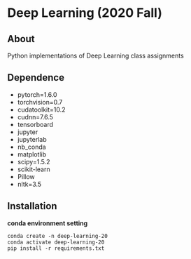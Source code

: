 # Deep Learning (2020 Fall)

## About
Python implementations of Deep Learning class assignments

## Dependence

- pytorch=1.6.0
- torchvision=0.7
- cudatoolkit=10.2
- cudnn=7.6.5
- tensorboard
- jupyter
- jupyterlab
- nb_conda
- matplotlib
- scipy=1.5.2
- scikit-learn
- Pillow
- nltk=3.5

## Installation
 **conda environment setting**

```
conda create -n deep-learning-20
conda activate deep-learning-20
pip install -r requirements.txt
```

